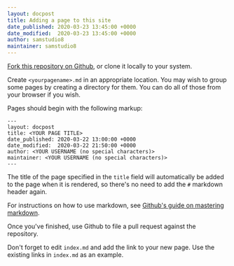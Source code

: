 ```yaml
---
layout: docpost
title: Adding a page to this site
date_published: 2020-03-23 13:45:00 +0000
date_modified:  2020-03-23 13:45:00 +0000
author: samstudio8
maintainer: samstudio8
---
```


[Fork this repository on Github](http://github.com/cog-UK/docs/), or clone it locally to your system.

Create `<yourpagename>.md` in an appropriate location. You may wish to group some pages by creating a directory for them. You can do all of those from your browser if you wish.

Pages should begin with the following markup:

```
---
layout: docpost
title: <YOUR PAGE TITLE>
date_published: 2020-03-22 13:00:00 +0000
date_modified:  2020-03-22 21:50:00 +0000
author: <YOUR USERNAME (no special characters)>
maintainer: <YOUR USERNAME (no special characters)>
---
```

The title of the page specified in the `title` field will automatically be added to the page when it is rendered, so there's no need to add the `#` markdown header again.

For instructions on how to use markdown, see [Github's guide on mastering markdown](https://guides.github.com/features/mastering-markdown/).

Once you've finished, use Github to file a pull request against the repository.

Don't forget to edit `index.md` and add the link to your new page. Use the existing links in `index.md` as an example.
